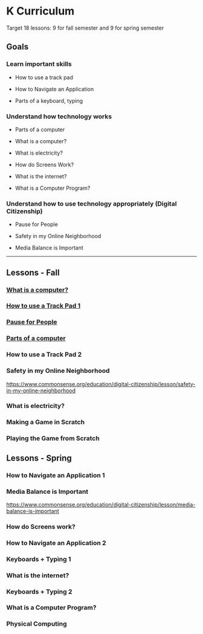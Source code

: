 # K Curriculum

Target 18 lessons: 9 for fall semester and 9 for spring semester

## Goals

### Learn important skills

* How to use a track pad

* How to Navigate an Application

* Parts of a keyboard, typing

### Understand how technology works

* Parts of a computer

* What is a computer?

* What is electricity?

* How do Screens Work?

* What is the internet?

* What is a Computer Program?

### Understand how to use technology appropriately (Digital Citizenship)

* Pause for People 

* Safety in my Online Neighborhood

* Media Balance is Important

---

## Lessons - Fall

### [What is a computer?](what_is_a_computer.md)

### [How to use a Track Pad 1](how_to_use_a_track_pad_1.md)

### [Pause for People](pause_for_people.md)

### [Parts of a computer](parts_of_a_computer.md)

### How to use a Track Pad 2

### Safety in my Online Neighborhood
https://www.commonsense.org/education/digital-citizenship/lesson/safety-in-my-online-neighborhood

### What is electricity?

### Making a Game in Scratch

### Playing the Game from Scratch


## Lessons - Spring

### How to Navigate an Application 1

### Media Balance is Important
https://www.commonsense.org/education/digital-citizenship/lesson/media-balance-is-important

### How do Screens work?

### How to Navigate an Application 2

### Keyboards + Typing 1

### What is the internet?

### Keyboards + Typing 2

### What is a Computer Program?

### Physical Computing
